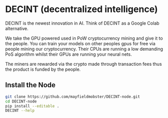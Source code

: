 # DECINT (decentralized intelligence)

DECINT is the newest innovation in AI. Think of DECINT as a Google Colab alternative.

We take the GPU powered used in PoW cryptocurrency mining and give it to the people. You can train your models on other peoples gpus for free
via people mining our cryptocurrency. Their CPUs are running a low demanding PoS algorithm whilst their GPUs are running your neural nets.

The miners are rewarded via the crypto made through transaction fees thus the product is funded by the people.


## Install the Node

```bash
git clone https://github.com/mayfieldmobster/DECINT-node.git
cd DECINT-node
pip install --editable .
DECINT --help
```

